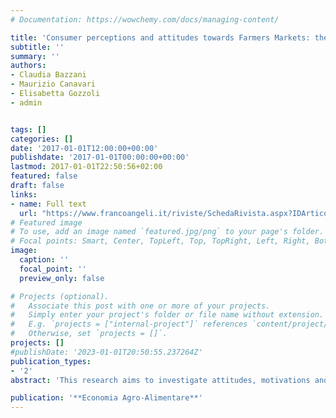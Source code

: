 ```yaml
---
# Documentation: https://wowchemy.com/docs/managing-content/

title: 'Consumer perceptions and attitudes towards Farmers Markets: the case of a Slow Food "Earth Market"'
subtitle: ''
summary: ''
authors:
- Claudia Bazzani
- Maurizio Canavari
- Elisabetta Gozzoli
- admin


tags: []
categories: []
date: '2017-01-01T12:00:00+00:00'
publishdate: '2017-01-01T00:00:00+00:00'
lastmod: 2017-01-01T22:50:56+02:00
featured: false
draft: false
links: 
- name: Full text
  url: "https://www.francoangeli.it/riviste/SchedaRivista.aspx?IDArticolo=58380&idRivista=87&lingua%E2%80%A6"
# Featured image
# To use, add an image named `featured.jpg/png` to your page's folder.
# Focal points: Smart, Center, TopLeft, Top, TopRight, Left, Right, BottomLeft, Bottom, BottomRight.
image:
  caption: ''
  focal_point: ''
  preview_only: false

# Projects (optional).
#   Associate this post with one or more of your projects.
#   Simply enter your project's folder or file name without extension.
#   E.g. `projects = ["internal-project"]` references `content/project/deep-learning/index.md`.
#   Otherwise, set `projects = []`.
projects: []
#publishDate: '2023-01-01T20:50:55.237264Z'
publication_types: 
- '2'
abstract: 'This research aims to investigate attitudes, motivations and purchasing behaviour and identify consumer segments among Earth Market’s shoppers. The Earth Markets® are a particular type of Farmers Markets which are organized and promoted by Slow Food® association. Thus, in the Earth Markets® the criteria of the Slow Food philosophy may play an important role to define the profile of Earth Market’s® shoppers. We performed a survey conducted on a sample of 185 consumers who buy food products at the Earth Market of Bologna in Italy during fall 2011. Data were analyzed using descriptive, bivariate and multivariate statistics. Results show that consumers perceive food products of the Earth Market® as tasty, high quality, fresh, local, seasonal and safe. Social and environmental aspects are the main factors that drive consumers to buy at the Earth Market. Three consumer segments were identified, described and discussed. Suggestions and recommendations for farmers, Slow Food® association and policy makers are provided.'

publication: '**Economia Agro-Alimentare**'
---
```

